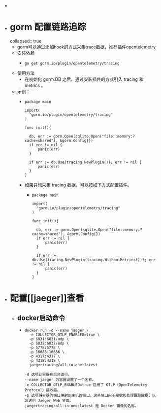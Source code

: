 -
- # gorm 配置链路追踪
  collapsed:: true
	- gorm可以通过添加hook的方式采集trace数据，推荐插件[opentelemetry](https://github.com/go-gorm/opentelemetry)
	- 安装依赖
		- ```
		  go get gorm.io/plugin/opentelemetry/tracing
		  ```
	- 使用方法
		- 在初始化 gorm.DB 之后，通过安装插件的方式引入 tracing 和 metrics 。
	- 示例：
		- ```
		  package main
		  
		  import(
		  	"gorm.io/plugin/opentelemetry/tracing"
		  )
		  
		  func init(){
		  
		  	db, err := gorm.Open(sqlite.Open("file::memory:?cache=shared"), &gorm.Config{})
		  	if err != nil {
		  		panic(err)
		  	}
		  
		  	if err := db.Use(tracing.NewPlugin()); err != nil {
		  		panic(err)
		  	}
		  }
		  
		  ```
		- 如果只想采集 tracing 数据，可以按如下方式配置插件。
			- ```
			  package main
			  
			  import(
			  	"gorm.io/plugin/opentelemetry/tracing"
			  )
			  
			  func init(){
			  
			  	db, err := gorm.Open(sqlite.Open("file::memory:?cache=shared"), &gorm.Config{})
			  	if err != nil {
			  		panic(err)
			  	}
			  
			  	if err := db.Use(tracing.NewPlugin(tracing.WithoutMetrics())); err != nil {
			  		panic(err)
			  	}
			  }
			  
			  ```
- # 配置[[jaeger]]查看
	- ## docker启动命令
		- ```
		  docker run -d --name jaeger \
		    -e COLLECTOR_OTLP_ENABLED=true \
		    -p 6831:6831/udp \
		    -p 6832:6832/udp \
		    -p 5778:5778 \
		    -p 16686:16686 \
		    -p 4317:4317 \
		    -p 4318:4318 \
		    jaegertracing/all-in-one:latest
		  
		  -d 选项让容器在后台运行。
		  --name jaeger 为容器设置了一个名称。
		  -e COLLECTOR_OTLP_ENABLED=true 启用了 OTLP（OpenTelemetry Protocol）接收器。
		  -p 选项将容器的端口映射到主机的端口。这些端口用于接收和处理跟踪数据，以及访问 Jaeger Web 界面。
		  jaegertracing/all-in-one:latest 是 Docker 镜像的名称。
		  ```